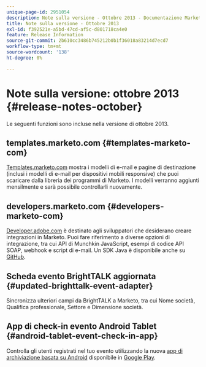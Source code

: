 ```yaml
---
unique-page-id: 2951054
description: Note sulla versione - Ottobre 2013 - Documentazione Marketo - Documentazione del prodotto
title: Note sulla versione - Ottobre 2013
exl-id: f392521e-a5bd-47cd-af5c-d801718ca4e0
feature: Release Information
source-git-commit: 2b610cc3486b745212b0b1f36018a83214d7ecd7
workflow-type: tm+mt
source-wordcount: '138'
ht-degree: 0%

---
```


# Note sulla versione: ottobre 2013 {#release-notes-october}

Le seguenti funzioni sono incluse nella versione di ottobre 2013.

## templates.marketo.com {#templates-marketo-com}

[Templates.marketo.com](/help/marketo/product-docs/demand-generation/landing-pages/landing-page-templates/guided-landing-page-template-list.md) mostra i modelli di e-mail e pagine di destinazione (inclusi i modelli di e-mail per dispositivi mobili responsive) che puoi scaricare dalla libreria dei programmi di Marketo. I modelli verranno aggiunti mensilmente e sarà possibile controllarli nuovamente.

## developers.marketo.com {#developers-marketo-com}

[Developer.adobe.com](https://experienceleague.adobe.com/it/docs/marketo-developer/marketo/home) è destinato agli sviluppatori che desiderano creare integrazioni in Marketo. Puoi fare riferimento a diverse opzioni di integrazione, tra cui API di Munchkin JavaScript, esempi di codice API SOAP, webhook e script di e-mail. Un SDK Java è disponibile anche su [GitHub](https://github.com/Marketo/SOAP-API-Java-Client).

## Scheda evento BrightTALK aggiornata {#updated-brighttalk-event-adapter}

Sincronizza ulteriori campi da BrightTALK a Marketo, tra cui Nome società, Qualifica professionale, Settore e Dimensione società.

## App di check-in evento Android Tablet {#android-tablet-event-check-in-app}

Controlla gli utenti registrati nel tuo evento utilizzando la nuova [app di archiviazione basata su Android](/help/marketo/product-docs/core-marketo-concepts/mobile-apps/event-check-in/check-people-into-your-event-from-your-tablet.md) disponibile in [Google Play](https://play.google.com/store/apps/details?id=com.marketo.eventcheckin&amp;hl=en).
